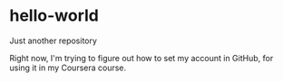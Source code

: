 # hello-world
Just another repository

Right now, I'm trying to figure out how to set my account in GitHub, for using it in my Coursera course.
